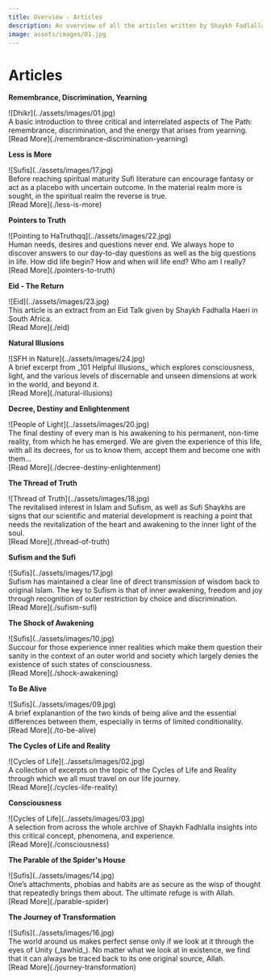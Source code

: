 ```yaml
---
title: Overview - Articles
description: An overview of all the articles written by Shaykh Fadlalla Haeri covering various topics related to Sufism and Islam.
image: assets/images/01.jpg
---
```


# Articles

<div markdown="1" class="card article sidebar center">

**Remembrance, Discrimination, Yearning**

<div markdown="2" class="article-image">
![Dhikr](../assets/images/01.jpg)
</div>

<div markdown="3" class="article-para">
A basic introduction to three critical and interrelated aspects of The Path: remembrance, discrimination, and the energy that arises from yearning.
</div>

<div markdown="3" class="article-link">
[Read More](./remembrance-discrimination-yearning)
</div>

</div>

<div markdown="1" class="card article sidebar center">

**Less is More**

<div markdown="2" class="article-image">
![Sufis](../assets/images/17.jpg)
</div>

<div markdown="3" class="article-para">
Before reaching spiritual maturity Sufi literature can encourage fantasy or act as a placebo with uncertain outcome. In the material realm more is sought, in the spiritual realm the reverse is true.
</div>

<div markdown="3" class="article-link">
[Read More](./less-is-more)
</div>

</div>

<div markdown="1" class="card article sidebar center">

**Pointers to Truth**

<div markdown="2" class="article-image">
![Pointing to HaTruthqq](../assets/images/22.jpg)
</div>

<div markdown="3" class="article-para">
Human needs, desires and questions never end. We always hope to discover answers to our day-to-day questions as well as the big questions in life. How did life begin? How and when will life end? Who am I really?
</div>

<div markdown="3" class="article-link">
[Read More](./pointers-to-truth)
</div>

</div>

<div markdown="1" class="card article sidebar center">

**Eid - The Return**

<div markdown="2" class="article-image">
![Eid](../assets/images/23.jpg)
</div>

<div markdown="3" class="article-para">
This article is an extract from an Eid Talk given by Shaykh Fadhalla Haeri in South Africa.
</div>

<div markdown="3" class="article-link">
[Read More](./eid)
</div>

</div>

<div markdown="1" class="card article sidebar center">

**Natural Illusions**

<div markdown="2" class="article-image">
![SFH in Nature](../assets/images/24.jpg)
</div>

<div markdown="3" class="article-para">
A brief excerpt from _101 Helpful Illusions_ which explores consciousness, light, and the various levels of discernable and unseen dimensions at work in the world, and beyond it.
</div>

<div markdown="3" class="article-link">
[Read More](./natural-illusions)
</div>

</div>

<div markdown="1" class="card article sidebar center">

**Decree, Destiny and Enlightenment**

<div markdown="2" class="article-image">
![People of Light](../assets/images/20.jpg)
</div>

<div markdown="3" class="article-para">
The final destiny of every man is his awakening to his permanent, non-time reality, from which he has emerged. We are given the experience of this life, with all its decrees, for us to know them, accept them and become one with them...
</div>

<div markdown="3" class="article-link">
[Read More](./decree-destiny-enlightenment)
</div>

</div>

<div markdown="1" class="card article sidebar center">

**The Thread of Truth**

<div markdown="2" class="article-image">
![Thread of Truth](../assets/images/18.jpg)
</div>

<div markdown="3" class="article-para">
The revitalised interest in Islam and Sufism, as well as Sufi Shaykhs are signs that our scientific and material development is reaching a point that needs the revitalization of the heart and awakening to the inner light of the soul.
</div>

<div markdown="3" class="article-link">
[Read More](./thread-of-truth)
</div>

</div>

<div markdown="1" class="card article sidebar center">

**Sufism and the Sufi**

<div markdown="2" class="article-image">
![Sufis](../assets/images/17.jpg)
</div>

<div markdown="3" class="article-para">
Sufism has maintained a clear line of direct transmission of wisdom back to original Islam. The key to Sufism is that of inner awakening, freedom and joy through recognition of outer restriction by choice and discrimination.
</div>

<div markdown="3" class="article-link">
[Read More](./sufism-sufi)
</div>

</div>

<div markdown="1" class="card article sidebar center">

**The Shock of Awakening**

<div markdown="2" class="article-image">
![Sufis](../assets/images/10.jpg)
</div>

<div markdown="3" class="article-para">
Succour for those experience inner realities which make them question their sanity in the context of an outer world and society which largely denies the existence of such states of consciousness.
</div>

<div markdown="3" class="article-link">
[Read More](./shock-awakening)
</div>

</div>

<div markdown="1" class="card article sidebar center">

**To Be Alive**

<div markdown="2" class="article-image">
![Sufis](../assets/images/09.jpg)
</div>

<div markdown="3" class="article-para">
A brief explanantion of the two kinds of being alive and the essential differences between them, especially in terms of limited conditionality.
</div>

<div markdown="3" class="article-link">
[Read More](./to-be-alive)
</div>

</div>

<div markdown="1" class="card article sidebar center">

**The Cycles of Life and Reality**

<div markdown="2" class="article-image">
![Cycles of Life](../assets/images/02.jpg)
</div>

<div markdown="3" class="article-para">
A collection of excerpts on the topic of the Cycles of Life and Reality through which we all must travel on our life journey.
</div>

<div markdown="3" class="article-link">
[Read More](./cycles-life-reality)
</div>

</div>

<div markdown="1" class="card article sidebar center">

**Consciousness**

<div markdown="2" class="article-image">
![Cycles of Life](../assets/images/03.jpg)
</div>

<div markdown="3" class="article-para">
A selection from across the whole archive of Shaykh Fadhlalla insights into this critical concept, phenomena, and experience.
</div>

<div markdown="3" class="article-link">
[Read More](./consciousness)
</div>

</div>

<div markdown="1" class="card article sidebar center">

**The Parable of the Spider's House**

<div markdown="2" class="article-image">
![Sufis](../assets/images/14.jpg)
</div>

<div markdown="3" class="article-para">
One’s attachments, phobias and habits are as secure as the wisp of thought that repeatedly brings them about. The ultimate refuge is with Allah.
</div>

<div markdown="3" class="article-link">
[Read More](./parable-spider)
</div>

</div>

<div markdown="1" class="card article sidebar center">

**The Journey of Transformation**

<div markdown="2" class="article-image">
![Sufis](../assets/images/16.jpg)
</div>

<div markdown="3" class="article-para">
The world around us makes perfect sense only if we look at it through the eyes of Unity (_tawhīd_). No matter what we look at in existence, we find that it can always be traced back to its one original source, Allah.
</div>

<div markdown="3" class="article-link">
[Read More](./journey-transformation)
</div>

</div>